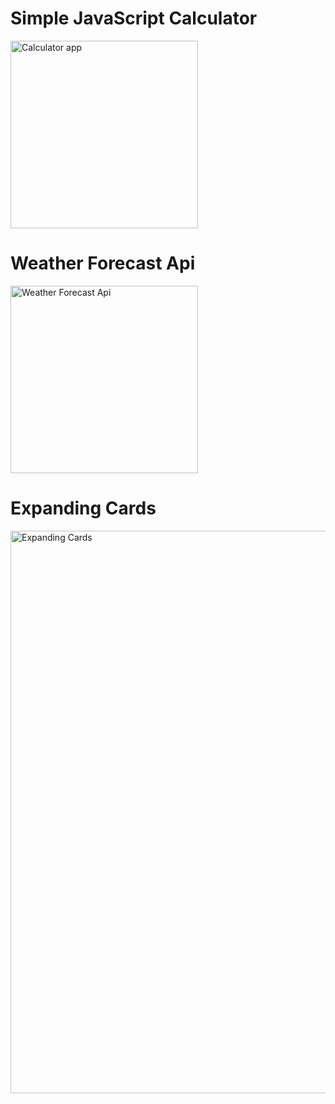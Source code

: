 # Simple JavaScript Calculator
<a href="https://github.com/zokirjanov/JsSimpleProjects" target="_blank">
    <img src="https://github.com/zokirjanov/JS-Calculator/assets/116636143/2ba82950-92e5-4ee2-b4ee-6f5b98809274" width="300" height="auto" alt="Calculator app">
</a>

# Weather Forecast Api
<a href="https://github.com/zokirjanov/JsSimpleProjects" target="_blank">
    <img src="https://github.com/zokirjanov/JS-Calculator/assets/116636143/2ad48067-81c7-4815-82d2-aaa1c5a481b8" width="300" height="auto" alt="Weather Forecast Api">
</a>

# Expanding Cards
<a href="https://github.com/zokirjanov/JsSimpleProjects" target="_blank">
    <img src="https://github.com/zokirjanov/JsSimpleProjects/assets/116636143/7564974a-32de-4e0b-8337-d17a8d0f117e" width="900" height="auto" alt="Expanding Cards">
</a>

